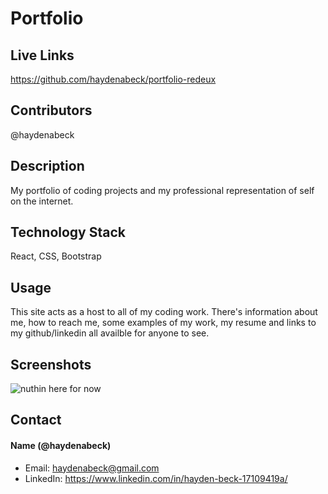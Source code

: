 # Portfolio

## Live Links

https://github.com/haydenabeck/portfolio-redeux

## Contributors

@haydenabeck

## Description

My portfolio of coding projects and my professional representation of self on the internet.

## Technology Stack

React, CSS, Bootstrap

## Usage

This site acts as a host to all of my coding work. There's information about me, how to reach me, some examples of my work, my resume and links to my github/linkedin all availble for anyone to see.

## Screenshots

<img src="" alt="nuthin here for now">

## Contact

#### Name (@haydenabeck)

- Email: [haydenabeck@gmail.com](haydenabeck@gmail.com)
- LinkedIn: https://www.linkedin.com/in/hayden-beck-17109419a/
